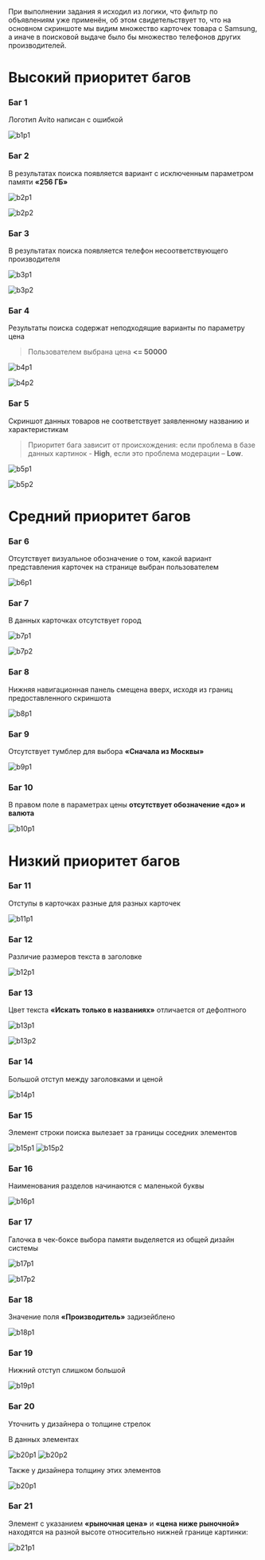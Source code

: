 ﻿При выполнении задания я исходил из логики, что фильтр по объявлениям уже применён, об этом свидетельствует то, что на основном скриншоте мы    видим множество карточек товара с Samsung, а иначе в поисковой выдаче было бы множество телефонов других производителей.


# Высокий приоритет багов

### Баг 1
Логотип Avito  написан с ошибкой

![b1p1](https://i.imgur.com/GQiZjf3.png)

### Баг 2
В результатах поиска появляется вариант с исключенным параметром памяти **«256 ГБ»**

![b2p1](https://i.imgur.com/23RKycT.png)

![b2p2](https://i.imgur.com/jIOkCun.png)

  

### Баг 3
В результатах поиска появляется телефон несоответствующего производителя

![b3p1](https://i.imgur.com/YovNLF2.png)

![b3p2](https://i.imgur.com/g5zgPZw.png)

### Баг 4
Результаты поиска содержат неподходящие варианты по параметру цена 

> Пользователем выбрана цена **<= 50000**

![b4p1](https://i.imgur.com/Rk4xvSl.png)

![b4p2](https://i.imgur.com/XzaZnr0.png)

### Баг 5

Скриншот данных товаров не соответствует заявленному названию и характеристикам

> Приоритет бага зависит от происхождения: если проблема в базе данных
> картинок -  **High**, если это проблема модерации –  **Low**.

![b5p1](https://i.imgur.com/0VuYgCr.png)

![b5p2](https://i.imgur.com/YJBVMGH.png)

  

# Средний приоритет багов

### Баг 6
Отсутствует визуальное обозначение о том, какой вариант представления карточек на странице выбран пользователем

![b6p1](https://i.imgur.com/vOXKQOR.png)

### Баг 7
В данных карточках отсутствует город
  
![b7p1](https://i.imgur.com/MLWM6a6.png)

![b7p2](https://i.imgur.com/JndPhVm.png)

### Баг 8
Нижняя навигационная панель смещена вверх, исходя из границ предоставленного скриншота

![b8p1](https://i.imgur.com/YUFfZSd.png)

### Баг 9
Отсутствует тумблер для выбора **«Сначала из Москвы»**

![b9p1](https://i.imgur.com/F6ywu3r.png)


### Баг 10
В правом поле в параметрах цены **отсутствует обозначение «до» и валюта**

![b10p1](https://i.imgur.com/ultpt0Y.png)

# Низкий приоритет багов

### Баг 11
Отступы в карточках разные для разных карточек

![b11p1](https://i.imgur.com/2YWqKWn.png)

### Баг 12
Различие размеров текста в заголовке

![b12p1](https://i.imgur.com/qSRz9tJ.png)

### Баг 13
Цвет текста **«Искать только в названиях»** отличается от дефолтного

![b13p1](https://i.imgur.com/kJFBVVt.png)

![b13p2](https://i.imgur.com/6pDoFUG.png)

### Баг 14
Большой отступ между заголовками и ценой

![b14p1](https://i.imgur.com/TX5GDhP.png)

### Баг 15
Элемент строки поиска вылезает за границы соседних элементов

![b15p1](https://i.imgur.com/IeUrci8.png)
![b15p2](https://i.imgur.com/UbDCvLK.png)

### Баг 16
Наименования разделов начинаются с маленькой буквы

![b16p1](https://i.imgur.com/Sn76y2T.png)

### Баг 17
Галочка в чек-боксе выбора памяти выделяется из общей дизайн системы

![b17p1](https://i.imgur.com/MS2yQG4.png)

![b17p2](https://i.imgur.com/hjwvdqH.png)

### Баг 18
Значение поля **«Производитель»** задизейблено

![b18p1](https://i.imgur.com/g5zgPZw.png)

### Баг  19
Нижний отступ слишком большой

![b19p1](https://i.imgur.com/Ct5NeZA.png)

### Баг 20
Уточнить у дизайнера о толщине стрелок

В данных элементах

![b20p1](https://i.imgur.com/79HV8PA.png)
![b20p2](https://i.imgur.com/08SMmeh.png)

Также у дизайнера толщину этих элементов

![b20p1](https://i.imgur.com/vOXKQOR.png)

### Баг 21
Элемент с указанием **«рыночная цена»** и **«цена ниже рыночной»** находятся на разной высоте относительно нижней границе картинки:

![b21p1](https://i.imgur.com/Fl6nfPq.png)
